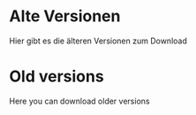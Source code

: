 # Alte Versionen
Hier gibt es die älteren Versionen zum Download

# Old versions
Here you can download older versions
